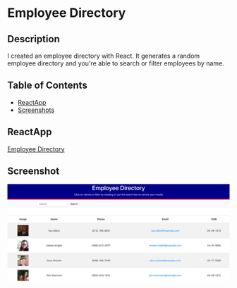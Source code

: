 # Employee Directory 
  
  ## Description
  
I created an employee directory with React. It generates a random employee directory and you're able to search or filter employees by name. 
  
  ## Table of Contents 
  
  * [ReactApp](#ReactApp)
  * [Screenshots](#Screenshot)

  
  ## ReactApp
  
  [Employee Directory](https://ashattack.github.io/Employee_Directory/)
 
  
  ## Screenshot
 ![HomePage](./public/Assets/Employee_Directory_pic.png)

  
  
